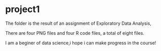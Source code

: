 # project1

The folder is the result of an assignment of Exploratory Data Analysis,

There are four PNG files and four R code files, a total of eight files.

I am a beginer of data science,i hope i can make progress in the course!
